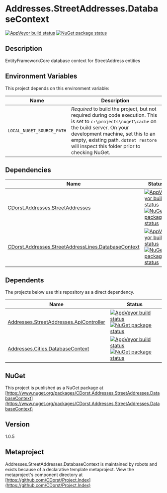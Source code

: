 # Addresses.StreetAddresses.DatabaseContext

[![AppVeyor build status](https://img.shields.io/appveyor/ci/cdorst/addresses-streetaddresses-databasecontext.svg?label=AppVeyor&style=for-the-badge)](https://ci.appveyor.com/project/cdorst/addresses-streetaddresses-databasecontext)
[![NuGet package status](https://img.shields.io/nuget/v/CDorst.Addresses.StreetAddresses.DatabaseContext.svg?label=NuGet&style=for-the-badge)](https://www.nuget.org/packages/CDorst.Addresses.StreetAddresses.DatabaseContext)

## Description

EntityFrameworkCore database context for StreetAddress entities

## Environment Variables

This project depends on this environment variable:

Name | Description
---- | -----------
`LOCAL_NUGET_SOURCE_PATH` | *Required* to build the project, but not required during code execution. This is set to `c:\projects\nuget\cache` on the build server. On your development machine, set this to an empty, existing path. `dotnet restore` will inspect this folder prior to checking NuGet.

## Dependencies

Name | Status
---- | ------
[CDorst.Addresses.StreetAddresses](https://github.com/CDorst/Addresses.StreetAddresses) | [![AppVeyor build status](https://img.shields.io/appveyor/ci/cdorst/addresses-streetaddresses.svg?label=AppVeyor&style=flat-square)](https://ci.appveyor.com/project/cdorst/addresses-streetaddresses) [![NuGet package status](https://img.shields.io/nuget/v/CDorst.Addresses.StreetAddresses.svg?label=NuGet&style=flat-square)](https://www.nuget.org/packages/CDorst.Addresses.StreetAddresses)
[CDorst.Addresses.StreetAddressLines.DatabaseContext](https://github.com/CDorst/Addresses.StreetAddressLines.DatabaseContext) | [![AppVeyor build status](https://img.shields.io/appveyor/ci/cdorst/addresses-streetaddresslines-databasecontext.svg?label=AppVeyor&style=flat-square)](https://ci.appveyor.com/project/cdorst/addresses-streetaddresslines-databasecontext) [![NuGet package status](https://img.shields.io/nuget/v/CDorst.Addresses.StreetAddressLines.DatabaseContext.svg?label=NuGet&style=flat-square)](https://www.nuget.org/packages/CDorst.Addresses.StreetAddressLines.DatabaseContext)

## Dependents

The projects below use this repository as a direct dependency.

Name | Status
---- | ------
[Addresses.StreetAddresses.ApiController](https://github.com/CDorst/Addresses.StreetAddresses.ApiController) | [![AppVeyor build status](https://img.shields.io/appveyor/ci/cdorst/addresses-streetaddresses-apicontroller.svg?label=AppVeyor&style=flat-square)](https://ci.appveyor.com/project/cdorst/addresses-streetaddresses-apicontroller) [![NuGet package status](https://img.shields.io/nuget/v/CDorst.Addresses.StreetAddresses.ApiController.svg?label=NuGet&style=flat-square)](https://www.nuget.org/packages/CDorst.Addresses.StreetAddresses.ApiController)
[Addresses.Cities.DatabaseContext](https://github.com/CDorst/Addresses.Cities.DatabaseContext) | [![AppVeyor build status](https://img.shields.io/appveyor/ci/cdorst/addresses-cities-databasecontext.svg?label=AppVeyor&style=flat-square)](https://ci.appveyor.com/project/cdorst/addresses-cities-databasecontext) [![NuGet package status](https://img.shields.io/nuget/v/CDorst.Addresses.Cities.DatabaseContext.svg?label=NuGet&style=flat-square)](https://www.nuget.org/packages/CDorst.Addresses.Cities.DatabaseContext)

## NuGet


This project is published as a NuGet package at [https://www.nuget.org/packages/CDorst.Addresses.StreetAddresses.DatabaseContext](https://www.nuget.org/packages/CDorst.Addresses.StreetAddresses.DatabaseContext)

## Version

1.0.5

## Metaproject

Addresses.StreetAddresses.DatabaseContext is maintained by robots and exists because of a declarative template metaproject. View the metaproject's component directory at [https://github.com/CDorst/Project.Index](https://github.com/CDorst/Project.Index)

